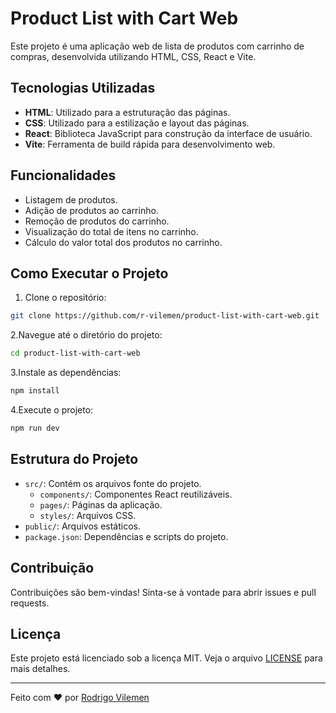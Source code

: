# Product List with Cart Web

Este projeto é uma aplicação web de lista de produtos com carrinho de compras, desenvolvida utilizando HTML, CSS, React e Vite.

## Tecnologias Utilizadas

- **HTML**: Utilizado para a estruturação das páginas.
- **CSS**: Utilizado para a estilização e layout das páginas.
- **React**: Biblioteca JavaScript para construção da interface de usuário.
- **Vite**: Ferramenta de build rápida para desenvolvimento web.

## Funcionalidades

- Listagem de produtos.
- Adição de produtos ao carrinho.
- Remoção de produtos do carrinho.
- Visualização do total de itens no carrinho.
- Cálculo do valor total dos produtos no carrinho.

## Como Executar o Projeto

1. Clone o repositório:

```bash
git clone https://github.com/r-vilemen/product-list-with-cart-web.git
```

2.Navegue até o diretório do projeto:

```bash
cd product-list-with-cart-web
```

3.Instale as dependências:

```bash
npm install
```

4.Execute o projeto:

```bash
npm run dev
```

## Estrutura do Projeto

- `src/`: Contém os arquivos fonte do projeto.
  - `components/`: Componentes React reutilizáveis.
  - `pages/`: Páginas da aplicação.
  - `styles/`: Arquivos CSS.
- `public/`: Arquivos estáticos.
- `package.json`: Dependências e scripts do projeto.

## Contribuição

Contribuições são bem-vindas! Sinta-se à vontade para abrir issues e pull requests.

## Licença

Este projeto está licenciado sob a licença MIT. Veja o arquivo [LICENSE](LICENSE) para mais detalhes.

---

Feito com ❤️ por [Rodrigo Vilemen](https://www.linkedin.com/in/rodrigo-vilemen/)
